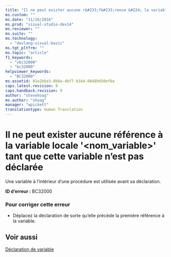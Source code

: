 ```yaml
---
title: "Il ne peut exister aucune r&#233;f&#233;rence &#224; la variable locale &#39;&lt;nom_variable&gt;&#39; tant que cette variable n’est pas d&#233;clar&#233;e | Microsoft Docs"
ms.custom: ""
ms.date: "11/16/2016"
ms.prod: "visual-studio-dev14"
ms.reviewer: ""
ms.suite: ""
ms.technology: 
  - "devlang-visual-basic"
ms.tgt_pltfrm: ""
ms.topic: "article"
f1_keywords: 
  - "vbc32000"
  - "bc32000"
helpviewer_keywords: 
  - "BC32000"
ms.assetid: 81e2bbe3-8b8a-4bf7-b344-08489d50ef6e
caps.latest.revision: 9
caps.handback.revision: 9
author: "stevehoag"
ms.author: "shoag"
manager: "wpickett"
translationtype: Human Translation
---
```

# Il ne peut exister aucune r&#233;f&#233;rence &#224; la variable locale &#39;&lt;nom_variable&gt;&#39; tant que cette variable n’est pas d&#233;clar&#233;e
Une variable à l’intérieur d’une procédure est utilisée avant sa déclaration.  
  
 **ID d’erreur :** BC32000  
  
### Pour corriger cette erreur  
  
-   Déplacez la déclaration de sorte qu’elle précède la première référence à la variable.  
  
## Voir aussi  
 [Déclaration de variable](../../visual-basic/programming-guide/language-features/variables/variable-declaration.md)